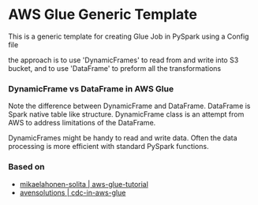 # AWS Glue Generic Template

This is a generic template for creating Glue Job in PySpark using a Config file

the approach is to use 'DynamicFrames' to read from and write into S3 bucket, and to use 'DataFrame' to preform all the transformations    

### DynamicFrame vs DataFrame in AWS Glue

Note the difference between DynamicFrame and DataFrame. 
DataFrame is Spark native table like structure. 
DynamicFrame class is an attempt from AWS to address limitations of the DataFrame.

DynamicFrames might be handy to read and write data. 
Often the data processing is more efficient with standard PySpark functions.

### Based on
- [mikaelahonen-solita | aws-glue-tutorial](https://github.com/mikaelahonen-solita/aws-glue-tutorial)
- [avensolutions | cdc-in-aws-glue](https://github.com/avensolutions/cdc-in-aws-glue)
